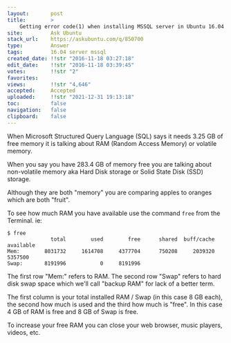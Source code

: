 ```yaml
---
layout:       post
title:        >
    Getting error code(1) when installing MSSQL server in Ubuntu 16.04
site:         Ask Ubuntu
stack_url:    https://askubuntu.com/q/850700
type:         Answer
tags:         16.04 server mssql
created_date: !!str "2016-11-18 03:27:18"
edit_date:    !!str "2016-11-18 03:39:45"
votes:        !!str "2"
favorites:    
views:        !!str "4,646"
accepted:     Accepted
uploaded:     !!str "2021-12-31 19:13:18"
toc:          false
navigation:   false
clipboard:    false
---
```


When Microsoft Structured Query Language (SQL) says it needs 3.25 GB of free memory it is talking about RAM (Random Access Memory) or volatile memory.

When you say you have 283.4 GB of memory free you are talking about non-volatile memory aka Hard Disk storage or Solid State Disk (SSD) storage.

Although they are both "memory" you are comparing apples to oranges which are both "fruit".

To see how much RAM you have available use the command `free` from the Terminal. ie:

``` 
$ free
              total        used        free      shared  buff/cache   available
Mem:        8031732     1614708     4377704      750208     2039320     5357500
Swap:       8191996           0     8191996

```

The first row "Mem:" refers to RAM. The second row "Swap" refers to hard disk swap space which we'll call "backup RAM" for lack of a better term.

The first column is your total installed RAM / Swap (in this case 8 GB each), the second how much is used and the third how much is "free". In this case 4 GB of RAM is free and 8 GB of Swap is free.

To increase your free RAM you can close your web browser, music players, videos, etc.

